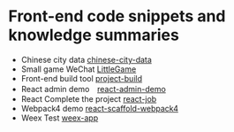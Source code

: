 # Front-end code snippets and knowledge summaries


- Chinese city data [chinese-city-data](./chinese-city-data)
- Small game WeChat [LittleGame](./LittleGame/)
- Front-end build tool [project-build](./project-build/)
- React admin demo　[react-admin-demo](./react-admin-demo)
- React Complete the project [react-job](./react-job) 
- Webpack4 demo [react-scaffold-webpack4](./react-scaffold-webpack4)
- Weex Test [weex-app](./weex-app)
